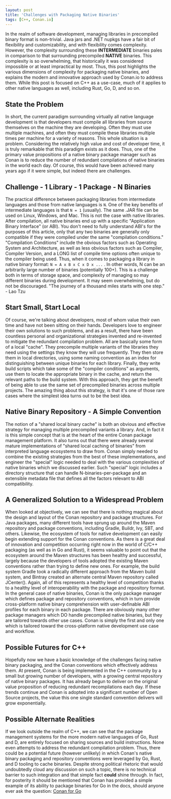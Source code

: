 ```yaml
---
layout: post
title: 'Challenges with Packaging Native Binaries'
tags: [C++, Conan.io]
---
```


In the realm of software development, managing libraries in precompiled binary format is non-trivial.  Java jars and .NET nupkgs have a fair bit of flexibility and customizability, and with flexibility comes complexity.  However, the complexity surrounding these **INTERMEDIATE** binaries pales in comparison to that surrounding precompiled **NATIVE** binaries.  This complexity is so overwhelming, that historically it was considered impossible or at least impractical by most.  Thus, this post highlights the various dimensions of complexity for packaging native binaries, and explains the modern and innovative approach used by Conan.io to address them.  While this post is focused on C++ as a use-case, much of it applies to other native languages as well, including Rust, Go, D, and so on. 

## State the Problem
In short, the current paradigm surrounding virtually all native language development is that developers must compile all libraries from source themselves on the machine they are developing.  Often they must use multiple machines, and often they must compile these libraries multiple times per machine for a variety of reasons.  This whole situation is a problem.  Considering the relatively high value and cost of developer time, it is truly remarkable that this paradigm exists as it does.  Thus, one of the primary value propositions of a native binary package manager such as Conan is to reduce the number of redundant compilations of native binaries in the world each day.  Of course, this would have been achieved many years ago if it were simple, but indeed there are challenges. 

## Challenge - 1 Library - 1 Package - N Binaries 
The practical difference between packaging libraries from intermediate languages and those from native languages is `N`.  One of the key benefits of intermediate languages is that `N = 1` (usually).  The same .JAR file can be used on Linux, Windows, and Mac.  This is not the case with native libraries.  After compilation, all native binaries end up with a specific "Application Binary Interface" (or ABI). You don't need to fully understand ABI's for the purposes of this article, only that any two binaries are generally only compatible if they were compiled under the same "compilation conditions."   "Compilation Conditions" include the obvious factors such as Operating System and Architecture, as well as less obvious factors such as Compiler, Compiler Version, and a LONG list of compile time options often unique to the compiler being used.  Thus, when it comes to packaging a library in native binary format: `N = A x B x C x D x ...` . In other words, N can be an arbitrarily large number of binaries (potentially 100+). This is a challenge both in terms of storage space, and complexity of managing so may different binaries during development.  It may seem overwhelming, but do not be discouraged.  "The journey of a thousand miles starts with one step." - Lao Tzu

## Start Small, Start Local
Of course, we're talking about developers, most of whom value their own time and have not been sitting on their hands.  Developers love to engineer their own solutions to such problems, and as a result, there have been countless personal and organizational strategies invented and re-invented to mitigate the redundant compilation problem.  All are basically some form of a local "cache".  They precompile multiple variants of the libraries they need using the settings they know they will use frequently.  They then store them in local directories, using some naming convention as an index for distinguishing between unique binaries for each library.  Finally, they write build scripts which take some of the "compiler conditions" as arguments, use them to locate the appropriate binary in the cache, and return the relevant paths to the build system.  With this approach, they get the benefit of being able to use the same set of precompiled binaries across multiple projects.  The amazing thing about this strategy, is that it's one of those rare cases where the simplest idea turns out to be the best idea. 

## Native Binary Repository - A Simple Convention
The notion of a "shared local binary cache" is both an obvious and effective strategy for managing multiple precompiled variants a library.  And, in fact it is this simple concept that is at the heart of the entire Conan package management platform.  It also turns out that there were already several mature implementations of "shared local caching of binaries" from interpreted language ecosystems to draw from.  Conan simply needed to combine the existing strategies from the best of these implementations, and engineer the "special" logic needed to deal with the various complexities of native binaries which we discussed earlier.  Such "special" logic includes a directory structure that can handle N-binaries-per-package and an extensible metadata file that defines all the factors relevant to ABI compatibility.  

## A Generalized Solution to a Widespread Problem
When looked at objectively, we can see that there is nothing magical about the design and layout of the Conan repository and package structures.  For Java packages, many different tools have sprung up around the Maven repository and package conventions, including Gradle, Buildr, Ivy, SBT, and others.  Likewise, the ecosystem of tools for native development can easily begin extending support for the Conan conventions.  As there is a great deal of innovation and competition occurring right now in the world of C/C++ packaging (as well as in Go and Rust), it seems valuable to point out that the ecosystem around the Maven structures has been healthy and successful, largely because the developers of tools adopted the existing Maven conventions rather than trying to define new ones.  For example, the build system Gradle took a radically different approach from the Maven build system, and Bintray created an alternate central Maven repository called JCenter(). Again, all of this represents a healthy level of competition thanks to a healthy level of interoperability with the package and repository format.  In the general case of native binaries, Conan is the only package manager which defines package and repository conventions, which in turn provide cross-platform native binary comprehension with user-definable ABI profiles for each binary in each package.  There are obviously many other package managers which DO handle precompiled native binaries, but they are tailored towards other use cases.  Conan is simply the first and only one which is tailored toward the cross-platform native development use case and workflow. 

## Possible Futures for C++
Hopefully now we have a basic knowledge of the challenges facing native binary packaging, and the Conan conventions which effectively address them.  At present, Conan is being implemented in the C++ community by a small but growing number of developers, with a growing central repository of native binary packages.  It has already begun to deliver on the original value proposition of reducing redundant recompilations each day.  If these trends continue and Conan is adopted into a significant number of Open Source projects, the value this one single standard convention delivers will grow exponentially.  

## Possible Alternate Realities
If we look outside the realm of C++, we can see that the package management systems for the more modern native languages of Go, Rust and D, are entirely focused on sharing sources and build instructions.  None even attempts to address the redundant compilation problem.  Thus, there could be a potential future (however unlikely) in which Conan's native binary packaging and repository conventions were leveraged by Go, Rust, and D tooling to cache binaries.  Despite strong political rhetoric that would undoubtedly cloud any discussion on such a topic, there is no technical barrier to such integration and that simple fact **could** shine through.  In fact, for posterity it should be mentioned that Conan has provided a simple example of its ability to package binaries for Go in the docs, should anyone ever ask the question: 
	[Conan for Go](http://conanio.readthedocs.io/en/latest/howtos/package_manager/go.html#go-package-manager)
